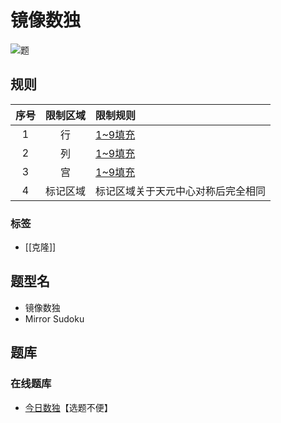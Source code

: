 # 镜像数独

![题](https://cn.sudoku.today/pic/mirror9x9/15072_464273.png)

## 规则

| 序号  | 限制区域 | 限制规则              |
|:---:|:----:|:------------------|
|  1  |  行   | [1~9填充]           |
|  2  |  列   | [1~9填充]           |
|  3  |  宫   | [1~9填充]           |
|  4  | 标记区域 | 标记区域关于天元中心对称后完全相同 |

### 标签

- [[克隆]]

## 题型名

- 镜像数独
- Mirror Sudoku

## 题库

### 在线题库

- [今日数独]【选题不便】

[1~9填充]: ../../../../rules.md#1to9填充

[今日数独]: https://cn.sudoku.today/g-mirror-sudoku/
